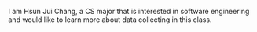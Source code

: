 I am Hsun Jui Chang, a CS major that is interested in software engineering and would like to learn more about data collecting in this class. 
